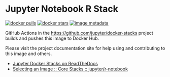 # Jupyter Notebook R Stack

[![docker pulls](https://img.shields.io/docker/pulls/jupyter/r-notebook.svg)](https://hub.docker.com/r/jupyter/r-notebook/)
[![docker stars](https://img.shields.io/docker/stars/jupyter/r-notebook.svg)](https://hub.docker.com/r/jupyter/r-notebook/)
[![image metadata](https://images.microbadger.com/badges/image/jupyter/r-notebook.svg)](https://microbadger.com/images/jupyter/r-notebook "jupyter/r-notebook image metadata")

GitHub Actions in the <https://github.com/jupyter/docker-stacks> project builds and pushes this image
to Docker Hub.

Please visit the project documentation site for help using and contributing to this image and
others.

- [Jupyter Docker Stacks on ReadTheDocs](http://jupyter-docker-stacks.readthedocs.io/en/latest/index.html)
- [Selecting an Image :: Core Stacks :: jupyter/r-notebook](http://jupyter-docker-stacks.readthedocs.io/en/latest/using/selecting.html#jupyter-r-notebook)

